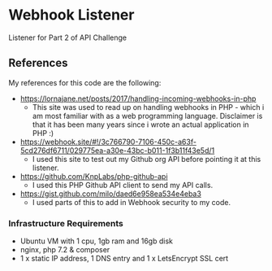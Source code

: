 # Webhook Listener
Listener for Part 2 of API Challenge

## References
My references for this code are the following:
- https://lornajane.net/posts/2017/handling-incoming-webhooks-in-php
  - This site was used to read up on handling webhooks in PHP - which i am most familiar with as a web programming language. Disclaimer is that it has been many years since i wrote an actual application in PHP :) 
- https://webhook.site/#!/3c766790-7106-450c-a63f-5cd276df6711/029775ea-a30e-43bc-b011-1f3b11f43e5d/1
  - I used this site to test out my Github org API before pointing it at this listener.
- https://github.com/KnpLabs/php-github-api
  - I used this PHP Github API client to send my API calls.
- https://gist.github.com/milo/daed6e958ea534e4eba3
  - I used parts of this to add in Webhook security to my code.

### Infrastructure Requirements
- Ubuntu VM with 1 cpu, 1gb ram and 16gb disk
- nginx, php 7.2 & composer
- 1 x static IP address, 1 DNS entry and 1 x LetsEncrypt SSL cert
